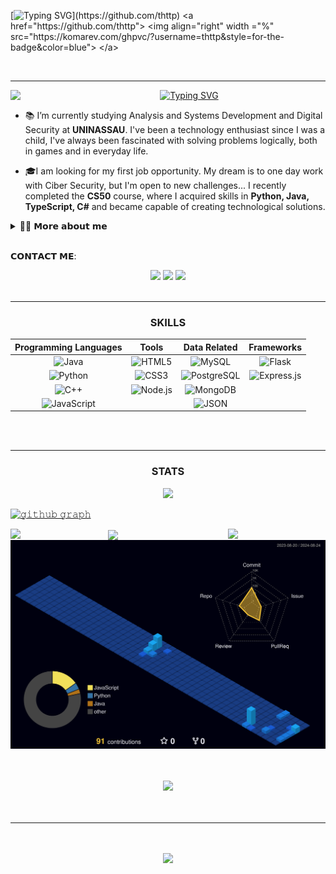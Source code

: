 [![Typing SVG](https://readme-typing-svg.herokuapp.com/?color=FFFFFF&size=35&center=true&vCenter=true&width=1000&lines=Hello,+World!)](https://github.com/thttp) <a href="https://github.com/thttp"> <img align="right" width ="%" src="https://komarev.com/ghpvc/?username=thttp&style=for-the-badge&color=blue"> </a>

<!-- ABOUT ME -->
<br/>

---

<a href="https://github.com/thttp"> 
 <img align="left" src="https://user-images.githubusercontent.com/74038190/212284087-bbe7e430-757e-4901-90bf-4cd2ce3e1852.gif" width="68">    
</a>
<p align="center">
 <a href="https://github.com/thttp" > 
 <img src="https://readme-typing-svg.demolab.com?font=Georgia&size=18&duration=3000&pause=100&multiline=true&width=550&height=80&lines=Hi,+I'm+Thiago!;A+enthusiast+student+from+Brazil+with+a+passion+for+technology.; ; " alt="Typing SVG" /> <a href="https://github.com/thttp">
 </div>
</a> <br>

  - 📚 I’m currently studying Analysis and Systems Development and Digital Security at <b>UNINASSAU</b>. I've been a technology enthusiast since I was a child, I've always been fascinated with solving problems logically, both in games and in everyday life.

  - 🎓I am looking for my first job opportunity. My dream is to one day work with Ciber Security, but I'm open to new challenges... I recently completed the <b>CS50</b> course, where I acquired skills in <b>Python, Java, TypeScript, C#</b> and became capable of creating technological solutions.
</p>
<!-- DROPDOWN -->
<details>
  <summary> 👨‍💻 𝗠𝗼𝗿𝗲 𝗮𝗯𝗼𝘂𝘁 𝗺𝗲 </summary>
  
  - 💬 I am 18 years old, currently living in Brazil. I have fluency in English and have experience with SQL, Python, C#, and Machine Learning...

  - ⚡ I enjoy reading, whether it's a good book, manga, or comics, as well as watching movies and playing games! I believe that our personal interests contribute to a more refined perception of things and problem-solving. \o/
</details> 
<br>

<!-- CONTACT -->
𝗖𝗢𝗡𝗧𝗔𝗖𝗧 𝗠𝗘:

<div align="center">
  <a href="mailto:thiagowowzero@outlook.com" target="_blank"><img src="https://img.shields.io/badge/Gmail-D14836?style=flat-square&logo=gmail&logoColor=white" /></a>
  <a href="https://www.linkedin.com/in/thglwz" target="_blank"><img src="https://img.shields.io/badge/LinkedIn-%230177B5?style=flat-square&logo=linkedin&logoColor=white"/></a>
  <a href="https://1drv.ms/b/c/b63255eb299d9055/EYXXOs6MRaJPkhV6mapgoHAB7Pa021AyGVvA99ao-LewEA?e=ezdAhX"><img src="https://img.shields.io/badge/Download%20my%20CV-EC1C24.svg?style=flat square&logo=Adobe%20Acrobat%20Reader&logoColor=white" /></a>

</div> <br/>

---
<!-- SKILLS -->
<h3 align="center">
 <strong>SKILLS</strong> </h3>
 <div style="display: inline_block" align="center">

| Programming Languages                                                                                                                                | Tools                                                                                                                             | Data Related                                                                                  | Frameworks                                                                                          |
|:------------------------------------------------------------------------------------------------------------------------------------------------------:|:---------------------------------------------------------------------------------------------------------------------------------:|:---------------------------------------------------------------------------------------------:|:----------------------------------------------------------------------------------------------------:|
| ![Java](https://img.shields.io/badge/java-%23ED8B00.svg?style=for-the-badge&logo=openjdk&logoColor=white)                                        | ![HTML5](https://img.shields.io/badge/HTML5-E34F26?style=for-the-badge&logo=html5&logoColor=white)                             | ![MySQL](https://img.shields.io/badge/MySQL-000000?style=for-the-badge&logo=mysql&logoColor=white) | ![Flask](https://img.shields.io/badge/Flask-000000?style=for-the-badge&logo=flask&logoColor=white) |
| ![Python](https://img.shields.io/badge/Python-14354C?style=for-the-badge&logo=python&logoColor=white)                                            | ![CSS3](https://img.shields.io/badge/CSS3-1572B6.svg?style=for-the-badge&logo=CSS3&logoColor=white)                             | ![PostgreSQL](https://img.shields.io/badge/PostgreSQL-336791?style=for-the-badge&logo=postgresql&logoColor=white)  | ![Express.js](https://img.shields.io/badge/Express%20js-000000?style=for-the-badge&logo=express&logoColor=white)                  |
| ![C++](https://img.shields.io/badge/c++-%2300599C.svg?style=for-the-badge&logo=c%2B%2B&logoColor=white)                                           | ![Node.js](https://img.shields.io/badge/Node.js-43853D?style=for-the-badge&logo=node.js&logoColor=white)                        | ![MongoDB](https://img.shields.io/badge/MongoDB-4EA94B?style=for-the-badge&logo=mongodb&logoColor=white) |                                                                                                    |
| ![JavaScript](https://img.shields.io/badge/JavaScript-F7DF1E?style=for-the-badge&logo=javascript&logoColor=black)                                |                                                                                                                                 | ![JSON](https://img.shields.io/badge/json-5E5C5C?style=for-the-badge&logo=json&logoColor=white) |                                                                                                    |

  </div> <br> <br>
 
---

<!-- STATS -->
<h3 align="center">
<b>STATS</b>
</h3>
<a href="https://github.com/thttp">
 <p align="center"> <img src="https://github-readme-stats.vercel.app/api?username=thttp&show_icons=true&theme=algolia" /></p></a>

 [![𝚐𝚒𝚝𝚑𝚞𝚋 𝚐𝚛𝚊𝚙𝚑](https://github-readme-activity-graph.vercel.app/graph?username=thttp&theme=react-dark&hide_border=true&area=true&bg_color=01102d&color=6eb9f2&line=41c350&point=ffffff)](https://github.com/thttp) </br>

<!-- STATISTICS -->
<a href="https://github.com/thttp">
<img src="http://github-profile-summary-cards.vercel.app/api/cards/repos-per-language?username=thttp&theme=algolia" width="31%" align="left" />
<img src="http://github-profile-summary-cards.vercel.app/api/cards/most-commit-language?username=thttp&theme=algolia" width="31%" align="right" />
<img src="https://github-profile-summary-cards.vercel.app/api/cards/productive-time?username=thttp&theme=algolia" width="31%" align="center" /> </a> </br>

<!-- NIGHT VIEW -->
<a href="https://github.com/thttp"> 
 <img src="./profile-3d-contrib/profile-night-view.svg" alt="Contribution sts" width="%" />
  </a><br></br><br>

<!-- TROPHY -->
<p align="center">
<a href="https://github.com/thttp"> <img src="https://github-profile-trophy.vercel.app/?username=thttp&column=6&margin-w=1&margin-h=1&no-frame=true&theme=algolia&title=Commits,Followers,MultiLanguage,Repositories,Organizations,Stars,PullRequest,Issues" </p><br></br><br>

---

<p align="center"> <br></br>
 <a href="https://github.com/thttp"> <img src="https://quotes-github-readme.vercel.app/api?type=horizontal&theme=algolia&quote=The+important+thing+is+not+to+stop+questioning;+A+curiosity+has+its+own+reason+for+existing&author=Albert+Einstein"
 </p>
<br>
